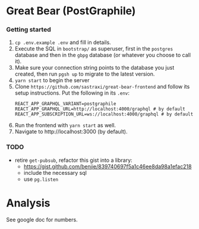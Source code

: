 # Great Bear (PostGraphile)

### Getting started

1. `cp .env.example .env` and fill in details.
2. Execute the SQL in `bootstrap/` as superuser, first in the `postgres` database and then in the `gbpg` database (or whatever you choose to call it).
3. Make sure your connection string points to the database you just created, then run `pgsh up` to migrate to the latest version.
4. `yarn start` to begin the server
5. Clone `https://github.com/sastraxi/great-bear-frontend` and follow its setup instructions. Put the following in its `.env`:
    ```
    REACT_APP_GRAPHQL_VARIANT=postgraphile
    REACT_APP_GRAPHQL_URL=http://localhost:4000/graphql # by default
    REACT_APP_SUBSCRIPTION_URL=ws://localhost:4000/graphql # by default
    ```
6. Run the frontend with `yarn start` as well.
7. Navigate to http://localhost:3000 (by default).

### TODO

* retire `get-pubsub`, refactor this gist into a library:
  * https://gist.github.com/benjie/839740697f5a1c46ee8da98a1efac218
  * include the necessary sql
  * use `pg.listen`

# Analysis
See google doc for numbers.
